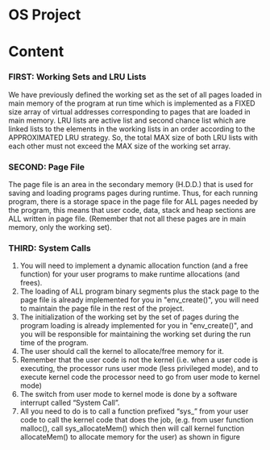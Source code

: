 # OS Project

# Content
### FIRST: Working Sets and LRU Lists
We have previously defined the working set as the set of all pages loaded in main memory of the program at run 
time which is implemented as a FIXED size array of virtual addresses corresponding to pages that are loaded in main 
memory. LRU lists are active list and second chance list which are linked lists to the elements in the working lists in 
an order according to the APPROXIMATED LRU strategy. So, the total MAX size of both LRU lists with each other 
must not exceed the MAX size of the working set array.

### SECOND: Page File
The page file is an area in the secondary memory (H.D.D.) that is used for saving and loading programs pages during 
runtime. Thus, for each running program, there is a storage space in the page file for ALL pages needed by the 
program, this means that user code, data, stack and heap sections are ALL written in page file. (Remember that not 
all these pages are in main memory, only the working set).

### THIRD: System Calls
1. You will need to implement a dynamic allocation function (and a free function) for your user programs to make runtime allocations (and frees).
2. The loading of ALL program binary segments plus the stack page to the page file is already implemented for you in "env_create()", you will need to maintain the page file in the rest of the project.
3. The initialization of the working set by the set of pages during the program loading is already implemented for you in "env_create()", and you will be responsible for maintaining the working set during the run time of the program.
4. The user should call the kernel to allocate/free memory for it.
5. Remember that the user code is not the kernel (i.e. when a user code is executing, the processor runs user mode (less privileged mode), and to execute kernel code the processor need to go from user mode to kernel mode)
6. The switch from user mode to kernel mode is done by a software interrupt called “System Call”.
7. All you need to do is to call a function prefixed “sys_” from your user code to call the kernel code that does the job, (e.g. from user function malloc(), call sys_allocateMem() which then will call kernel function allocateMem() to allocate memory for the user) as shown in figure
